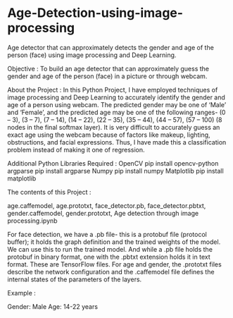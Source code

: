 # Age-Detection-using-image-processing
Age detector that can approximately detects the gender and age of the person (face) using image processing and  Deep Learning.

Objective :
To build an age detector that can approximately guess the gender and age of the person (face) in a picture or through webcam.

About the Project :
In this Python Project, I have employed techniques of image processing and  Deep Learning to accurately identify the gender and age of a person using webcam. The predicted gender may be one of ‘Male’ and ‘Female’, and the predicted age may be one of the following ranges- (0 – 3), (3 – 7), (7 – 14), (14 – 22), (22 – 35), (35 – 44), (44 – 57), (57 – 100) (8 nodes in the final softmax layer). It is very difficult to accurately guess an exact age using the webcam because of factors like makeup, lighting, obstructions, and facial expressions. Thus, I have made this a classification problem instead of making it one of regression.

Additional Python Libraries Required :
OpenCV
   pip install opencv-python
argparse
   pip install argparse
Numpy
   pip install numpy
Matplotlib
   pip install matplotlib
   
The contents of this Project :

age.caffemodel,
age.prototxt,
face_detector.pb,
face_detector.pbtxt,
gender.caffemodel,
gender.prototxt,
Age detection through image processing.ipynb

For face detection, we have a .pb file- this is a protobuf file (protocol buffer); it holds the graph definition and the trained weights of the model. We can use this to run the trained model. And while a .pb file holds the protobuf in binary format, one with the .pbtxt extension holds it in text format. These are TensorFlow files. For age and gender, the .prototxt files describe the network configuration and the .caffemodel file defines the internal states of the parameters of the layers.

Example :

Gender: Male
Age: 14-22 years
